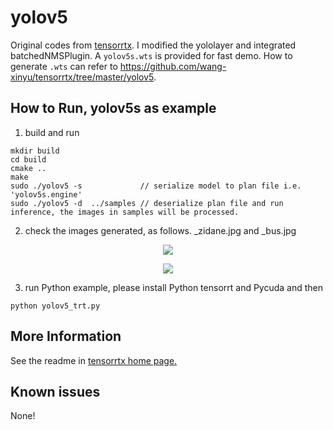 # yolov5
Original codes from [tensorrtx](https://github.com/wang-xinyu/tensorrtx). I modified the yololayer and integrated batchedNMSPlugin. A `yolov5s.wts` is provided for fast demo. How to generate `.wts` can refer to https://github.com/wang-xinyu/tensorrtx/tree/master/yolov5.


## How to Run, yolov5s as example

1. build  and run
```
mkdir build
cd build
cmake ..
make
sudo ./yolov5 -s             // serialize model to plan file i.e. 'yolov5s.engine'
sudo ./yolov5 -d  ../samples // deserialize plan file and run inference, the images in samples will be processed.
```
2. check the images generated, as follows. _zidane.jpg and _bus.jpg


<p align="center">
<img src="https://user-images.githubusercontent.com/15235574/78247927-4d9fac00-751e-11ea-8b1b-704a0aeb3fcf.jpg">
</p>

<p align="center">
<img src="https://user-images.githubusercontent.com/15235574/78247970-60b27c00-751e-11ea-88df-41473fed4823.jpg">
</p>

3. run Python example, please install Python tensorrt and Pycuda and then
```
python yolov5_trt.py
```
## More Information

See the readme in [tensorrtx home page.](https://github.com/wang-xinyu/tensorrtx)

## Known issues

None!